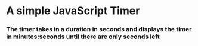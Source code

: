 # A simple JavaScript Timer

### The timer takes in a duration in seconds and displays the timer in minutes:seconds until there are only seconds left

